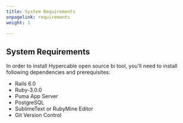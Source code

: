 ```yaml
---
title: System Requirements
onpagelink: requirements
weight: 1

---
```


System Requirements
-------------------

In order to install Hypercable open source bi tool, you’ll need to install following dependencies and prerequisites:

*   Rails 6.0
*   Ruby-3.0.0
*   Puma App Server
*   PostgreSQL
*   SublimeText or RubyMine Editor
*   Git Version Control
